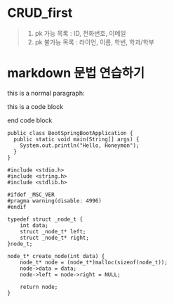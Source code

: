 CRUD_first
================

> 1. pk 가능 목록 : ID, 전화번호, 이메일
> 2. pk 불가능 목록 : 라이언, 이름, 학번, 학과/학부

markdown 문법 연습하기
===============

this is a normal paragraph:

  this is a code block

end code block


```
public class BootSpringBootApplication {
  public static void main(String[] args) {
    System.out.println("Hello, Honeymon");
  }
}
```

```
#include <stdio.h>
#include <string.h>
#include <stdlib.h>

#ifdef _MSC_VER
#pragma warning(disable: 4996)
#endif

typedef struct _node_t {
	int data;
	struct _node_t* left;
	struct _node_t* right;
}node_t;

node_t* create_node(int data) {
	node_t* node = (node_t*)malloc(sizeof(node_t));
	node->data = data;
	node->left = node->right = NULL;

	return node;
}
```
